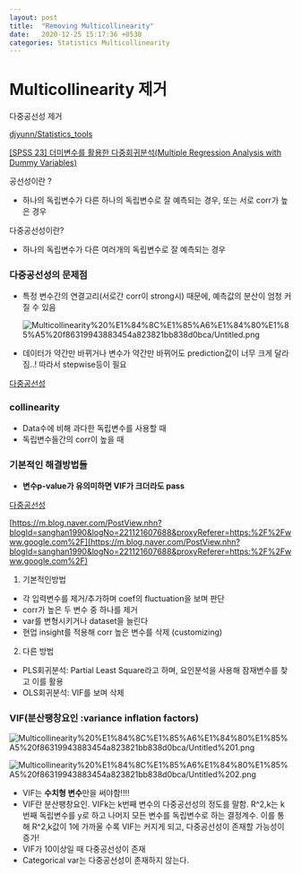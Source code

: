```yaml
---
layout: post
title:  "Removing Multicollinearity"
date:   2020-12-25 15:17:36 +0530
categories: Statistics Multicollinearity
---
```


# Multicollinearity 제거

다중공선성 제거

[djyunn/Statistics_tools](https://github.com/djyunn/Statistics_tools)

[[SPSS 23] 더미변수를 활용한 다중회귀분석(Multiple Regression Analysis with Dummy Variables)](http://blog.naver.com/PostView.nhn?blogId=y4769&logNo=220442966629)

공선성이란 ? 

- 하나의 독립변수가 다른 하나의 독립변수로 잘 예측되는 경우, 또는 서로 corr가 높은 경우

다중공선성이란?

- 하나의 독립변수가 다른 여러개의 독립변수로 잘 예측되는 경우

### 다중공선성의 문제점

- 특정 변수간의 연결고리(서로간 corr이 strong시) 때문에, 예측값의 분산이 엄청 커질 수 있음

    ![Multicollinearity%20%E1%84%8C%E1%85%A6%E1%84%80%E1%85%A5%20f86319943883454a823821bb838d0bca/Untitled.png](Multicollinearity%20%E1%84%8C%E1%85%A6%E1%84%80%E1%85%A5%20f86319943883454a823821bb838d0bca/Untitled.png)

- 데이터가 약간만 바뀌거나 변수가 약간만 바뀌어도 prediction값이 너무 크게 달라짐..! 따라서 stepwise등이 필요

[다중공선성](https://mindscale.kr/course/basic-stat-python/13)

### collinearity

- Data수에 비해 과다한 독립변수를 사용할 때
- 독립변수들간의 corr이 높을 때

### 기본적인 해결방법들

- **변수p-value가 유의미하면 VIF가 크더라도 pass**

[다중공선성](https://mindscale.kr/course/basic-stat-python/13)

[https://m.blog.naver.com/PostView.nhn?blogId=sanghan1990&logNo=221121607688&proxyReferer=https:%2F%2Fwww.google.com%2F](https://m.blog.naver.com/PostView.nhn?blogId=sanghan1990&logNo=221121607688&proxyReferer=https:%2F%2Fwww.google.com%2F)

1. 기본적인방법
- 각 입력변수를 제거/추가하며 coef의 fluctuation을 보며 판단
- corr가 높은 두 변수 중 하나를 제거
- var를 변형시키거나 dataset을 늘린다
- 현업 insight를 적용해 corr 높은 변수를 삭제 (customizing)

 2. 다른 방법

- PLS회귀분석: Partial Least Square라고 하며, 요인분석을 사용해 잠재변수를 찾고 이를 활용
- OLS회귀분석: VIF를 보며 삭제

### VIF(분산팽창요인 :variance inflation factors)

![Multicollinearity%20%E1%84%8C%E1%85%A6%E1%84%80%E1%85%A5%20f86319943883454a823821bb838d0bca/Untitled%201.png](Multicollinearity%20%E1%84%8C%E1%85%A6%E1%84%80%E1%85%A5%20f86319943883454a823821bb838d0bca/Untitled%201.png)

![Multicollinearity%20%E1%84%8C%E1%85%A6%E1%84%80%E1%85%A5%20f86319943883454a823821bb838d0bca/Untitled%202.png](Multicollinearity%20%E1%84%8C%E1%85%A6%E1%84%80%E1%85%A5%20f86319943883454a823821bb838d0bca/Untitled%202.png)

- VIF는 **수치형 변수**만을 써야함!!!!
- VIF란 분산팽창요인. VIFk는 k번째 변수의 다중공선성의 정도를 말함. R^2,k는 k번째 독립변수를 y로 하고 나머지 모든 변수를 독립변수로 하는 결정계수. 이를 통해 R^2,k값이 1에 가까울 수록 VIF는 커지게 되고, 다중공선성이 존재할 가능성이 증가!
- VIF가 10이상일 때 다중공선성이 존재
- Categorical var는 다중공선성이 존재하지 않는다.